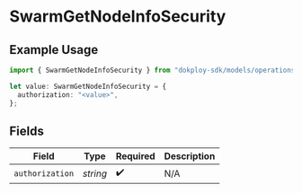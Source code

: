 # SwarmGetNodeInfoSecurity

## Example Usage

```typescript
import { SwarmGetNodeInfoSecurity } from "dokploy-sdk/models/operations";

let value: SwarmGetNodeInfoSecurity = {
  authorization: "<value>",
};
```

## Fields

| Field              | Type               | Required           | Description        |
| ------------------ | ------------------ | ------------------ | ------------------ |
| `authorization`    | *string*           | :heavy_check_mark: | N/A                |
